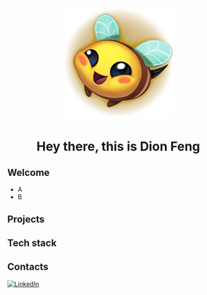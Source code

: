 <h1 align="center"> <img src="https://github.com/DioFeng/DioFeng/blob/main/images/4fb137544b692e53.png"> </h1>

<h1 align="center"> Hey there, this is Dion Feng</h1>

## Welcome

- A
- B

## Projects

## Tech stack

## Contacts
<a href="https://www.linkedin.com/in/dionfeng12/"><img alt="LinkedIn" src="https://img.shields.io/badge/linkedin%20-%230077B5.svg?&style=for-the-badge&logo=linkedin&logoColor=white"/></a>
